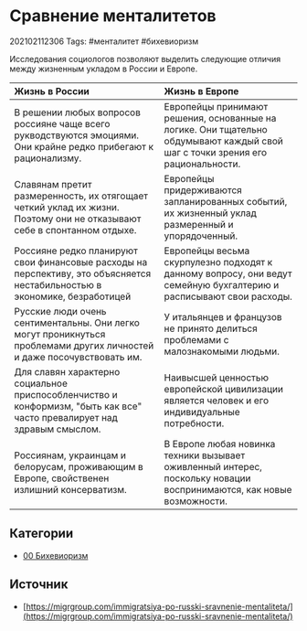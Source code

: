 # Сравнение менталитетов

202102112306 Tags: \#менталитет \#бихевиоризм

Исследования социологов позволяют выделить следующие отличия между жизненным укладом в России и Европе.

| Жизнь в России | Жизнь в Европе |
| :--- | :--- |
| В решении любых вопросов россияне чаще всего рукводствуются эмоциями. Они крайне редко прибегают к рационализму. | Европейцы принимают решения, основанные на логике. Они тщательно обдумывают каждый свой шаг с точки зрения его рациональности. |
| Славянам претит размеренность, их отягощает четкий уклад их жизни. Поэтому они не отказывают себе в спонтанном отдыхе. | Европейцы придерживаются запланированных событий, их жизненный уклад размеренный и упорядоченный. |
| Россияне редко планируют свои финансовые расходы на перспективу, это объясняется нестабильностью в экономике, безработицей | Европейцы весьма скурпулезно подходят к данному вопросу, они ведут семейную бухгалтерию и расписывают свои расходы. |
| Русские люди очень сентиментальны. Они легко могут проникнуться проблемами других личностей и даже посочувствовать им. | У итальянцев и французов не принято делиться проблемами с малознакомыми людьми. |
| Для славян характерно социальное приспособленчиство и конформизм, "быть как все" часто превалирует над здравым смыслом. | Наивысшей ценностью европейской цивилизации является человек и его индивидуальные потребности. |
| Россиянам, украинцам и белорусам, проживающим в Европе, свойственен излишний консерватизм. | В Европе любая новинка техники вызывает оживленный интерес, поскольку новации воспринимаются, как новые возможности. |

## Категории

* [00 Бихевиоризм]()

## Источник

* [https://migrgroup.com/immigratsiya-po-russki-sravnenie-mentaliteta/](https://migrgroup.com/immigratsiya-po-russki-sravnenie-mentaliteta/)

